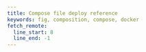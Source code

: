 ```yaml
---
title: Compose file deploy reference
keywords: fig, composition, compose, docker
fetch_remote:
  line_start: 8
  line_end: -1
---
```

